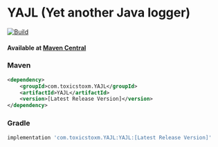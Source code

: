 # YAJL (Yet another Java logger)
[![Build](https://github.com/ToxicStoxm/YAJL/actions/workflows/gradle.yml/badge.svg?branch=main)](https://github.com/ToxicStoxm/YAJL/actions/workflows/gradle.yml)

#### Available at [Maven Central](https://central.sonatype.com/artifact/com.toxicstoxm.YAJL/YAJL)

### Maven
```xml
<dependency>
    <groupId>com.toxicstoxm.YAJL</groupId>
    <artifactId>YAJL</artifactId>
    <version>[Latest Release Version]</version>
</dependency>
```

### Gradle
```groovy
implementation 'com.toxicstoxm.YAJL:YAJL:[Latest Release Version]'
```
